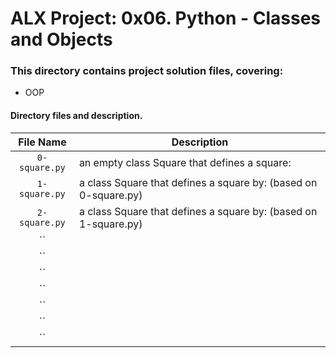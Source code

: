 # ALX Project: 0x06. Python - Classes and Objects
### This directory contains project solution files, covering:
+ OOP
#### Directory files and description.
|File Name  |Description  |
|:-----------:|----------------------|
| `0-square.py` |   an empty class Square that defines a square:|
| `1-square.py` | a class Square that defines a square by: (based on 0-square.py) |
| `2-square.py` | a class Square that defines a square by: (based on 1-square.py) |
| `` |  |
| `` |  |
| `` |  |
| `` |  |
| `` |  |
| `` |  |
| `` |  |
